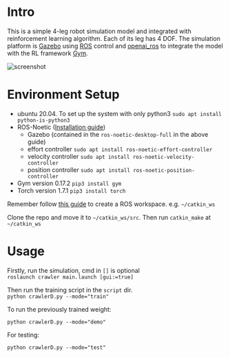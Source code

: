 # Intro

This is a simple 4-leg robot simulation model and integrated with reinforcement learning algorithm. Each of its leg has 4 DOF. The simulation platform is [Gazebo](http://gazebosim.org/) using [ROS](https://www.ros.org/) control and [openai_ros](http://wiki.ros.org/openai_ros) to integrate the model with the RL framework [Gym](https://gym.openai.com/).

![screenshot](screenshot.png)

# Environment Setup

- ubuntu 20.04. To set up the system with only python3 `sudo apt install python-is-python3`
- ROS-Noetic ([Installation guide](http://wiki.ros.org/noetic/Installation/Ubuntu))
    - Gazebo (contained in the `ros-noetic-desktop-full` in the above guide)
    - effort controller `sudo apt install ros-noetic-effort-controller`
    - velocity controller `sudo apt install ros-noetic-velocity-controller`
    - position controller `sudo apt install ros-noetic-position-controller`
- Gym version 0.17.2 `pip3 install gym`
- Torch version 1.7.1 `pip3 install torch`

Remember follow [this guide](http://wiki.ros.org/ROS/Tutorials/InstallingandConfiguringROSEnvironment) to create a ROS workspace. e.g. `~/catkin_ws`

Clone the repo and move it to `~/catkin_ws/src`. Then run `catkin_make` at `~/catkin_ws`

# Usage

Firstly, run the simulation, cmd in `[]` is optional  
`roslaunch crawler main.launch [gui:=true]`

Then run the training script in the `script` dir.  
`python crawlerD.py --mode="train"`

To run the previously trained weight:

`python crawlerD.py --mode="demo"`

For testing: 

`python crawlerD.py --mode="test"`
